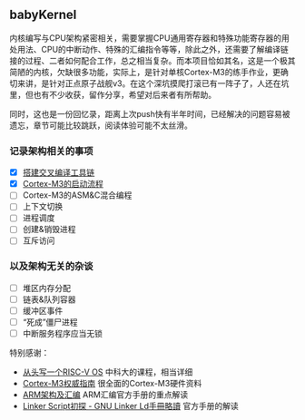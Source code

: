 ## babyKernel
内核编写与CPU架构紧密相关，需要掌握CPU通用寄存器和特殊功能寄存器的用处用法、CPU的中断动作、特殊的汇编指令等等，除此之外，还需要了解编译链接的过程、二者如何配合工作，总之相当复杂。而本项目恰如其名，这是一个极其简陋的内核，欠缺很多功能，实际上，是针对单核Cortex-M3的练手作业，更确切来讲，是针对正点原子战舰v3。在这个深坑摸爬打滚已有一阵子了，人还在坑里，但也有不少收获，留作分享，希望对后来者有所帮助。

同时，这也是一份回忆录，距离上次push快有半年时间，已经解决的问题容易被遗忘，章节可能比较跳跃，阅读体验可能不太丝滑。

### 记录架构相关的事项

- [x] [搭建交叉编译工具链](./doc/toolchain.md)
- [x] [Cortex-M3的启动流程](./doc/setup.md)
- [ ] Cortex-M3的ASM&C混合编程
- [ ] 上下文切换
- [ ] 进程调度
- [ ] 创建&销毁进程
- [ ] 互斥访问

### 以及架构无关的杂谈

- [ ] 堆区内存分配
- [ ] 链表&队列容器
- [ ] 缓冲区事件
- [ ] “死成”僵尸进程
- [ ] 中断服务程序应当无锁

特别感谢：
 
- [从头写一个RISC-V OS](https://github.com/plctlab/riscv-operating-system-mooc.git) 
中科大的课程，相当详细
- [Cortex-M3权威指南](https://github.com/lisider/my_book/blob/master/Architecture/arm/armv7-cortex-M/M3/Cortex-M3%E6%9D%83%E5%A8%81%E6%8C%87%E5%8D%97.pdf)
很全面的Cortex-M3硬件资料
- [ARM架构及汇编](https://www.bilibili.com/video/BV1zU4y1S763/?spm_id_from=333.999.0.0&vd_source=c2cb85e4357b8c437504cac1ff43026a)
ARM汇编官方手册的重点解读
- [Linker Script初探 - GNU Linker Ld手冊略讀](http://wen00072.github.io/blog/2014/03/14/study-on-the-linker-script/)
官方手册的解读
